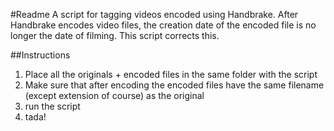 #Readme
A script for tagging videos encoded using Handbrake. After Handbrake encodes video files, the creation date of the encoded file is no longer the date of filming. This script corrects this.

##Instructions
1. Place all the originals + encoded files in the same folder with the script
2. Make sure that after encoding the encoded files have the same filename (except extension of course) as the original
3. run the script
4. tada!